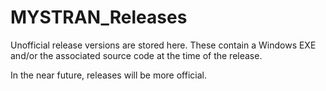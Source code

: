 # MYSTRAN_Releases

Unofficial release versions are stored here. These contain a Windows EXE and/or the associated source code at the time of the release.

In the near future, releases will be more official.
